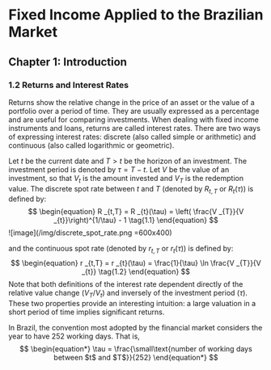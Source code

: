 # Fixed Income Applied to the Brazilian Market

## Chapter 1: Introduction

### 1.2 Returns and Interest Rates

Returns show the relative change in the price of an asset or the value of a portfolio over a period of time. They are usually expressed as a percentage and are useful for comparing investments. When dealing with fixed income instruments and loans, returns are called interest rates. There are two ways of expressing interest rates: discrete (also called simple or arithmetic) and continuous (also called logarithmic or geometric).

Let $t$ be the current date and $T > t$ be the horizon of an investment. The investment period is denoted by $\tau = T-t$. Let $V$ be the value of an investment, so that $V _{t}$ is the amount invested and $V _{T}$ is the redemption value. The discrete spot rate between $t$ and $T$ (denoted by $R _{t,T}$ or $R _{t}(\tau)$) is defined by:
$$
\begin{equation}
    R _{t,T} = R _{t}(\tau) = \left( \frac{V _{T}}{V _{t}}\right)^{1/\tau} - 1 \tag{1.1}
\end{equation}
$$
![image](/img/discrete_spot_rate.png =600x400)


and the continuous spot rate (denoted by $r _{t,T}$ or $r _{t}(\tau)$) is defined by:
$$
\begin{equation}
    r _{t,T} = r _{t}(\tau) = \frac{1}{\tau} \ln \frac{V _{T}}{V _{t}} \tag{1.2}
\end{equation}
$$
Note that both definitions of the interest rate dependent directly of the relative value change ($V _{T}/V _{t}$) and inversely of the investment period ($\tau$). These two properties provide an interesting intuition: a large valuation in a short period of time implies significant returns.

In Brazil, the convention most adopted by the financial market considers the year to have 252 working days. That is,
$$
\begin{equation*}
	\tau = \frac{\small\text{number of working days between $t$ and $T$}}{252}
\end{equation*}
$$

